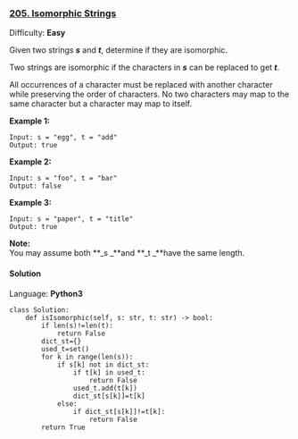 ### [205\. Isomorphic Strings](https://leetcode.com/problems/isomorphic-strings/)

Difficulty: **Easy**


Given two strings **_s_** and **_t_**, determine if they are isomorphic.

Two strings are isomorphic if the characters in **_s_** can be replaced to get **_t_**.

All occurrences of a character must be replaced with another character while preserving the order of characters. No two characters may map to the same character but a character may map to itself.

**Example 1:**

```
Input: s = "egg", t = "add"
Output: true
```

**Example 2:**

```
Input: s = "foo", t = "bar"
Output: false
```

**Example 3:**

```
Input: s = "paper", t = "title"
Output: true
```

**Note:**  
You may assume both **_s _**and **_t _**have the same length.


#### Solution

Language: **Python3**

```python3
class Solution:
    def isIsomorphic(self, s: str, t: str) -> bool:
        if len(s)!=len(t):
            return False
        dict_st={}
        used_t=set()
        for k in range(len(s)):
            if s[k] not in dict_st:
                if t[k] in used_t:
                    return False
                used_t.add(t[k])
                dict_st[s[k]]=t[k]
            else:
                if dict_st[s[k]]!=t[k]:
                    return False
        return True
```